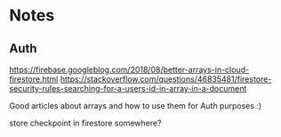 # Notes

## Auth

<https://firebase.googleblog.com/2018/08/better-arrays-in-cloud-firestore.html>
<https://stackoverflow.com/questions/46835481/firestore-security-rules-searching-for-a-users-id-in-array-in-a-document>

Good articles about arrays and how to use them for Auth purposes :)

store checkpoint in firestore somewhere?
